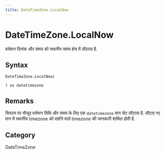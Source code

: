 ```yaml
---
title: DateTimeZone.LocalNow
---
```


# DateTimeZone.LocalNow


वर्तमान दिनांक और समय को स्थानीय समय क्षेत्र में लौटाता है.


## Syntax

```powerquery
DateTimeZone.LocalNow(

) as datetimezone
```


## Remarks

सिस्टम पर मौजूद वर्तमान तिथि और समय के लिए एक <code>datetimezone</code> मान सेट लौटाता है.    लौटाए गए मान में स्थानीय timezone को दर्शाने वाले timezone की जानकारी शामिल होती है.



## Category
DateTimeZone
